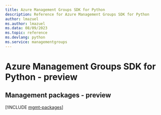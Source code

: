 ```yaml
---
title: Azure Management Groups SDK for Python
description: Reference for Azure Management Groups SDK for Python
author: lmazuel
ms.author: lmazuel
ms.data: 08/09/2023
ms.topic: reference
ms.devlang: python
ms.service: managementgroups
---
```

# Azure Management Groups SDK for Python - preview

## Management packages - preview
[!INCLUDE [mgmt-packages](management-groups-mgmt-index.md)]